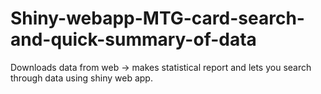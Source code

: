 # Shiny-webapp-MTG-card-search-and-quick-summary-of-data

Downloads data from web -> makes statistical report and lets you search through data using shiny web app.
